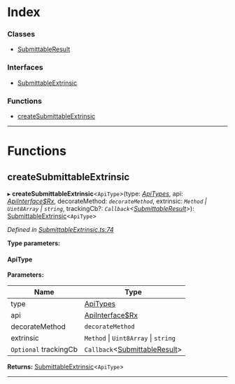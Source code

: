 

# Index

### Classes

* [SubmittableResult](../classes/_submittableextrinsic_.submittableresult.md)

### Interfaces

* [SubmittableExtrinsic](../interfaces/_submittableextrinsic_.submittableextrinsic.md)

### Functions

* [createSubmittableExtrinsic](_submittableextrinsic_.md#createsubmittableextrinsic)

---

# Functions

<a id="createsubmittableextrinsic"></a>

##  createSubmittableExtrinsic

▸ **createSubmittableExtrinsic**<`ApiType`>(type: *[ApiTypes](_types_.md#apitypes)*, api: *[ApiInterface$Rx](../interfaces/_types_.apiinterface_rx.md)*, decorateMethod: *`decorateMethod`*, extrinsic: *`Method` \| `Uint8Array` \| `string`*, trackingCb?: *`Callback`<[SubmittableResult](../classes/_submittableextrinsic_.submittableresult.md)>*): [SubmittableExtrinsic](../interfaces/_submittableextrinsic_.submittableextrinsic.md)<`ApiType`>

*Defined in [SubmittableExtrinsic.ts:74](https://github.com/polkadot-js/api/blob/6f3c8f7/packages/api/src/SubmittableExtrinsic.ts#L74)*

**Type parameters:**

#### ApiType 
**Parameters:**

| Name | Type |
| ------ | ------ |
| type | [ApiTypes](_types_.md#apitypes) |
| api | [ApiInterface$Rx](../interfaces/_types_.apiinterface_rx.md) |
| decorateMethod | `decorateMethod` |
| extrinsic | `Method` \| `Uint8Array` \| `string` |
| `Optional` trackingCb | `Callback`<[SubmittableResult](../classes/_submittableextrinsic_.submittableresult.md)> |

**Returns:** [SubmittableExtrinsic](../interfaces/_submittableextrinsic_.submittableextrinsic.md)<`ApiType`>

___

